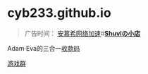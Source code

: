 # cyb233.github.io

>广告时间： [安慕希网络加速](http://amcy.in)#[**Shuviの小店**](http://pro.moebili.com/)

Adam·Eva的三合一[收款码](https://cyb233.github.io/index.html)

[游戏群](https://cyb233.github.io/r6.html)
